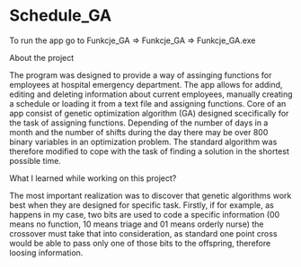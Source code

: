 # Schedule_GA

To run the app go to Funkcje_GA => Funkcje_GA => Funkcje_GA.exe

About the project

The program was designed to provide a way of assinging functions for employees at hospital emergency department. The app allows for addind, editing and deleting information about current employees, manually creating a schedule or loading it from a text file and assigning functions. Core of an app consist of genetic optimization algorithm (GA) designed scecifically for the task of assigning functions. Depending of the number of days in a month and the number of shifts during the day there may be over 800 binary variables in an optimization problem. The standard algorithm was therefore modified to cope with the task of finding a solution in the shortest possible time.

What I learned while working on this project?

The most important realization was to discover that genetic algorithms work best when they are designed for specific task. Firstly, if for example, as happens in my case, two bits are used to code a specific information (00 means no function, 10 means triage and 01 means orderly nurse) the crossover must take that into consideration, as standard one point cross would be able to pass only one of those bits to the offspring, therefore loosing information.
